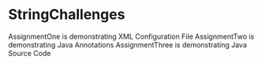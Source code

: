 # StringChallenges
AssignmentOne is demonstrating XML Configuration File
AssignmentTwo is demonstrating Java Annotations
AssignmentThree is demonstrating Java Source Code
